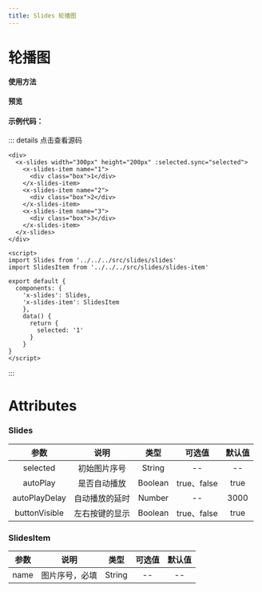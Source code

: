 ```yaml
---
title: Slides 轮播图
---
```

# 轮播图

**使用方法**

#### 预览

<ClientOnly>
<slides-demos></slides-demos>
</ClientOnly>

#### 示例代码：
::: details 点击查看源码
```vue
<div>
  <x-slides width="300px" height="200px" :selected.sync="selected">
    <x-slides-item name="1">
      <div class="box">1</div>
    </x-slides-item>
    <x-slides-item name="2">
      <div class="box">2</div>
    </x-slides-item>
    <x-slides-item name="3">
      <div class="box">3</div>
    </x-slides-item>
  </x-slides>
</div>

<script>
import Slides from '../../../src/slides/slides'
import SlidesItem from '../../../src/slides/slides-item'

export default {
  components: {
    'x-slides': Slides,
    'x-slides-item': SlidesItem
    },
    data() {
      return {
        selected: '1'
      }
    }
}
</script>
```
:::
# Attributes
### Slides 
|参数| 说明 |  类型  | 可选值 | 默认值 |
| :-------------: |:-------------:| :-----:|:-----:|:-----:|
| selected | 初始图片序号 |  String | -- | --
|autoPlay|是否自动播放|Boolean|true、false|true
| autoPlayDelay      | 自动播放的延时 |  Number | --| 3000
| buttonVisible      | 左右按键的显示  |  Boolean |true、false| true

### SlidesItem 
|参数| 说明 |  类型  | 可选值 | 默认值 |
| :-------------: |:-------------:| :-----:|:-----:|:-----:|
| name | 图片序号，必填 |  String | -- | --
